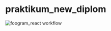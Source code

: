 # praktikum_new_diplom

![foogram_react workflow](https://github.com/earlinn/foodgram-project-react/actions/workflows/foodgram_workflow.yml/badge.svg)
